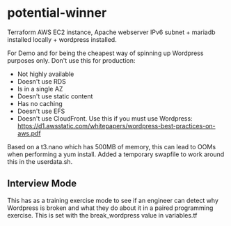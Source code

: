 # potential-winner
Terraform AWS EC2 instance, Apache webserver IPv6 subnet + mariadb installed locally + wordpress installed.

For Demo and for being the cheapest way of spinning up Wordpress purposes only. Don't use this for production:
* Not highly available
* Doesn't use RDS
* Is in a single AZ
* Doesn't use static content
* Has no caching
* Doesn't use EFS
* Doesn't use CloudFront. 
Use this if you must use Wordpress: https://d1.awsstatic.com/whitepapers/wordpress-best-practices-on-aws.pdf

Based on a t3.nano which has 500MB of memory, this can lead to OOMs when performing a yum install. Added a temporary swapfile to work around this in the userdata.sh.

## Interview Mode
This has as a training exercise mode to see if an engineer can detect why Wordpress is broken and what they do about it in a paired programming exercise. This is set with the break_wordpress value in variables.tf
